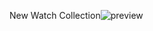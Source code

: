 New Watch Collection![preview](https://github.com/HassanMahdy1/proj3/assets/138172129/35a9f4cc-39fa-4a40-a41d-3b38c81bc7e5)
    
